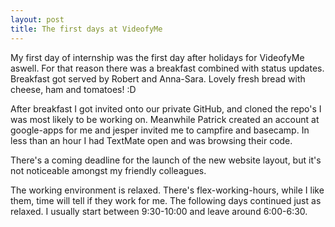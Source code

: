 ```yaml
---
layout: post
title: The first days at VideofyMe
---
```


My first day of internship was the first day after holidays for VideofyMe aswell. For that reason there was a breakfast combined with status updates. Breakfast got served by Robert and Anna-Sara. Lovely fresh bread with cheese, ham and tomatoes! :D

After breakfast I got invited onto our private GitHub, and cloned the repo's I was most likely to be working on. Meanwhile Patrick created an account at google-apps for me and jesper invited me to campfire and basecamp. In less than an hour I had TextMate open and was browsing their code.

There's a coming deadline for the launch of the new website layout, but it's not noticeable amongst my friendly colleagues.

The working environment is relaxed. There's flex-working-hours, while I like them, time will tell if they work for me. The following days continued just as relaxed. I usually start between 9:30-10:00 and leave around 6:00-6:30.